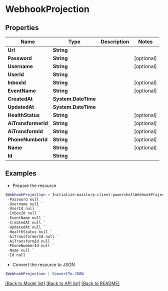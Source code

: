 # WebhookProjection
## Properties

Name | Type | Description | Notes
------------ | ------------- | ------------- | -------------
**Url** | **String** |  | 
**Password** | **String** |  | [optional] 
**Username** | **String** |  | [optional] 
**UserId** | **String** |  | 
**InboxId** | **String** |  | [optional] 
**EventName** | **String** |  | [optional] 
**CreatedAt** | **System.DateTime** |  | 
**UpdatedAt** | **System.DateTime** |  | 
**HealthStatus** | **String** |  | [optional] 
**AiTransformerId** | **String** |  | [optional] 
**AiTransformId** | **String** |  | [optional] 
**PhoneNumberId** | **String** |  | [optional] 
**Name** | **String** |  | [optional] 
**Id** | **String** |  | 

## Examples

- Prepare the resource
```powershell
$WebhookProjection = Initialize-maislurp-client-powershellWebhookProjection  -Url null `
 -Password null `
 -Username null `
 -UserId null `
 -InboxId null `
 -EventName null `
 -CreatedAt null `
 -UpdatedAt null `
 -HealthStatus null `
 -AiTransformerId null `
 -AiTransformId null `
 -PhoneNumberId null `
 -Name null `
 -Id null
```

- Convert the resource to JSON
```powershell
$WebhookProjection | ConvertTo-JSON
```

[[Back to Model list]](../README#documentation-for-models) [[Back to API list]](../README#documentation-for-api-endpoints) [[Back to README]](../README)

